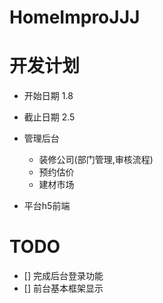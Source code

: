 # HomeImproJJJ
# 开发计划
- 开始日期 1.8
- 截止日期 2.5

- 管理后台
    - 装修公司(部门管理,审核流程)
    - 预约估价
    - 建材市场
- 平台h5前端
# TODO
- [] 完成后台登录功能
- [] 前台基本框架显示